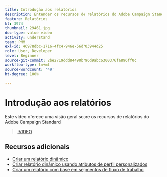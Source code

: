 ```yaml
---
title: Introdução aos relatórios
description: Entender os recursos de relatórios do Adobe Campaign Standard
feature: Relatórios
kt: 3974
thumbnail: 29461.jpg
doc-type: value video
activity: understand
team: PMM
exl-id: 46978dbc-1716-4fc4-946e-56d703944d25
role: User, Developer
level: Beginner
source-git-commit: 2be2719ddd84490b796d9abc6300376fa896ff0c
workflow-type: tm+mt
source-wordcount: '49'
ht-degree: 100%

---
```


# Introdução aos relatórios

Este vídeo oferece uma visão geral sobre os recursos de relatórios do Adobe Campaign Standard

>[!VIDEO](https://video.tv.adobe.com/v/29461?quality=12)

## Recursos adicionais

* [Criar um relatório dinâmico](/help/reporting/creating-a-dynamic-report.md)
* [Criar relatório dinâmico usando atributos de perfil personalizados](/help/reporting/custom-profile-attributes-dynamic-reports.md)
* [Criar um relatório com base em segmentos de fluxo de trabalho](/help/reporting/report-on-workflow-segments.md)
